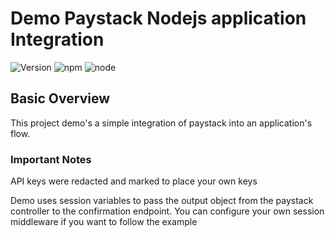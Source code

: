 # Demo Paystack Nodejs application Integration

![Version](https://img.shields.io/badge/Version-1.0.0-blue)
![npm](https://img.shields.io/badge/node-18.12.1-yellow)
![node](https://img.shields.io/badge/npm-8.19.2-green)

## Basic Overview

This project demo's a simple integration of paystack into an application's flow.

### Important Notes

API keys were redacted and marked to place your own keys

Demo uses session variables to pass the output object from the paystack controller to the confirmation endpoint. You can configure your own session middleware if you want to follow the example
